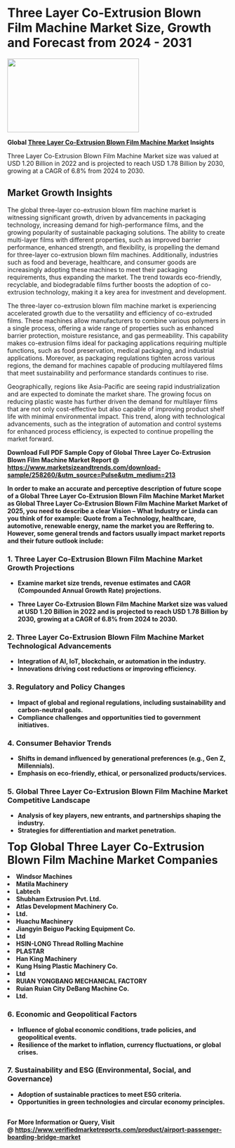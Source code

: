 <H1>Three Layer Co-Extrusion Blown Film Machine Market Size, Growth and Forecast from 2024 - 2031</H1><img class="aligncenter size-medium wp-image-584254" src="https://thirdeyenews.in/wp-content/uploads/2024/09/Global-Market-Research-300x168.jpeg" alt="" width="300" height="168" /><p><strong>Global&nbsp;<a href="https://www.marketsizeandtrends.com/download-sample/258260/&amp;utm_source=Pulse&amp;utm_medium=213">Three Layer Co-Extrusion Blown Film Machine Market</a> Insights</strong></p><p>Three Layer Co-Extrusion Blown Film Machine Market size was valued at USD 1.20 Billion in 2022 and is projected to reach USD 1.78 Billion by 2030, growing at a CAGR of 6.8% from 2024 to 2030.</p><p><h2>Market Growth Insights</h2> The global three-layer co-extrusion blown film machine market is witnessing significant growth, driven by advancements in packaging technology, increasing demand for high-performance films, and the growing popularity of sustainable packaging solutions. The ability to create multi-layer films with different properties, such as improved barrier performance, enhanced strength, and flexibility, is propelling the demand for three-layer co-extrusion blown film machines. Additionally, industries such as food and beverage, healthcare, and consumer goods are increasingly adopting these machines to meet their packaging requirements, thus expanding the market. The trend towards eco-friendly, recyclable, and biodegradable films further boosts the adoption of co-extrusion technology, making it a key area for investment and development. <p><strong></strong></p> <p>The three-layer co-extrusion blown film machine market is experiencing accelerated growth due to the versatility and efficiency of co-extruded films. These machines allow manufacturers to combine various polymers in a single process, offering a wide range of properties such as enhanced barrier protection, moisture resistance, and gas permeability. This capability makes co-extrusion films ideal for packaging applications requiring multiple functions, such as food preservation, medical packaging, and industrial applications. Moreover, as packaging regulations tighten across various regions, the demand for machines capable of producing multilayered films that meet sustainability and performance standards continues to rise.</p> <p>Geographically, regions like Asia-Pacific are seeing rapid industrialization and are expected to dominate the market share. The growing focus on reducing plastic waste has further driven the demand for multilayer films that are not only cost-effective but also capable of improving product shelf life with minimal environmental impact. This trend, along with technological advancements, such as the integration of automation and control systems for enhanced process efficiency, is expected to continue propelling the market forward.</p> <p><strong></p><p><span class=""><strong>Download Full PDF Sample Copy of Global Three Layer Co-Extrusion Blown Film Machine Market Report</strong> @ <a href="https://www.marketsizeandtrends.com/download-sample/258260/&amp;utm_source=Pulse&amp;utm_medium=213" target="_blank">https://www.marketsizeandtrends.com/download-sample/258260/&amp;utm_source=Pulse&amp;utm_medium=213</a></span></p><p>In order to make an accurate and perceptive description of future scope of a Global&nbsp;Three Layer Co-Extrusion Blown Film Machine Market Market as Global&nbsp;Three Layer Co-Extrusion Blown Film Machine Market Market of 2025, you need to describe a clear Vision &ndash; What Industry or Linda can you think of for example: Quote from a Technology, healthcare, automotive, renewable energy, name the market you are Reffering to. However, some general trends and factors usually impact market reports and their future outlook include:</p><h3>1.&nbsp;<strong>Three Layer Co-Extrusion Blown Film Machine Market Growth Projections</strong></h3><ul><li>Examine market size trends, revenue estimates and CAGR (Compounded Annual Growth Rate) projections.</li><li><p>Three Layer Co-Extrusion Blown Film Machine Market size was valued at USD 1.20 Billion in 2022 and is projected to reach USD 1.78 Billion by 2030, growing at a CAGR of 6.8% from 2024 to 2030.</p></li></ul><h3>2.&nbsp;<strong>Three Layer Co-Extrusion Blown Film Machine Market Technological Advancements</strong></h3><ul><li>Integration of AI, IoT, blockchain, or automation in the industry.</li><li>Innovations driving cost reductions or improving efficiency.</li></ul><h3>3.&nbsp;<strong>Regulatory and Policy Changes</strong></h3><ul><li>Impact of global and regional regulations, including sustainability and carbon-neutral goals.</li><li>Compliance challenges and opportunities tied to government initiatives.</li></ul><h3>4.&nbsp;<strong>Consumer Behavior Trends</strong></h3><ul><li>Shifts in demand influenced by generational preferences (e.g., Gen Z, Millennials).</li><li>Emphasis on eco-friendly, ethical, or personalized products/services.</li></ul><h3>5.&nbsp;<strong>Global Three Layer Co-Extrusion Blown Film Machine Market Competitive Landscape</strong></h3><ul><li>Analysis of key players, new entrants, and partnerships shaping the industry.</li><li>Strategies for differentiation and market penetration.</li></ul><p data-pm-slice="1 1 []"><span style="color: inherit; font-family: inherit; font-size: 25px;">Top Global Three Layer Co-Extrusion Blown Film Machine Market Companies</span></p><div class="" data-test-id=""><p><li>Windsor Machines</li><li> Matila Machinery</li><li> Labtech</li><li> Shubham Extrusion Pvt. Ltd.</li><li> Atlas Development Machinery Co.</li><li> Ltd.</li><li> Huachu Machinery</li><li> Jiangyin Beiguo Packing Equipment Co.</li><li>Ltd</li><li> HSIN-LONG Thread Rolling Machine</li><li> PLASTAR</li><li> Han King Machinery</li><li> Kung Hsing Plastic Machinery Co.</li><li>Ltd</li><li> RUIAN YONGBANG MECHANICAL FACTORY</li><li> Ruian Ruian City DeBang Machine Co.</li><li>Ltd.</li></p></div><h3>6.&nbsp;<strong>Economic and Geopolitical Factors</strong></h3><ul><li>Influence of global economic conditions, trade policies, and geopolitical events.</li><li>Resilience of the market to inflation, currency fluctuations, or global crises.</li></ul><h3>7.&nbsp;<strong>Sustainability and ESG (Environmental, Social, and Governance)</strong></h3><ul><li>Adoption of sustainable practices to meet ESG criteria.</li><li>Opportunities in green technologies and circular economy principles.</li></ul><h2><strong style="font-size: 14px;">For More Information or Query, Visit @&nbsp;</strong><a style="background-color: #ffffff; font-size: 14px;" href="https://www.marketsizeandtrends.com/report/three-layer-co-extrusion-blown-film-machine-market/" target="_blank">https://www.verifiedmarketreports.com/product/airport-passenger-boarding-bridge-market</a></h2>
